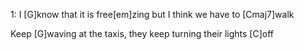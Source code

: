 
1: 
I [G]know that it is free[em]zing but I think we have to [Cmaj7]walk

Keep [G]waving at the taxis, they keep turning their lights [C]off
